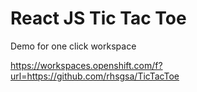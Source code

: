 # React JS Tic Tac Toe

Demo for one click workspace

https://workspaces.openshift.com/f?url=https://github.com/rhsgsa/TicTacToe
